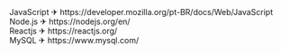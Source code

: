 <!DOCTYPE html>
<html>
     <head>
          <title>Prgramação</title>
          <meta charset="UTF-8">  
     </head>
  <body style="background-color: ##40E0D0">
    JavaScript ✈ https://developer.mozilla.org/pt-BR/docs/Web/JavaScript<br>
    Node.js ✈ https://nodejs.org/en/<br>
    Reactjs ✈ https://reactjs.org/<br>
    MySQL ✈ https://www.mysql.com/
  </body>

</html>


